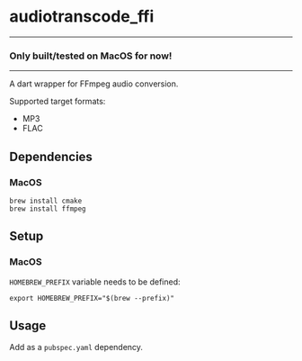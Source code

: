 # audiotranscode_ffi

<hr/>

### **Only built/tested on MacOS for now!**
<hr/>

A dart wrapper for FFmpeg audio conversion.

Supported target formats:
- MP3
- FLAC

## Dependencies

### MacOS

```shell
brew install cmake
brew install ffmpeg
```

## Setup

### MacOS

`HOMEBREW_PREFIX` variable needs to be defined:

```shell
export HOMEBREW_PREFIX="$(brew --prefix)" 
```

## Usage

Add as a `pubspec.yaml` dependency.
